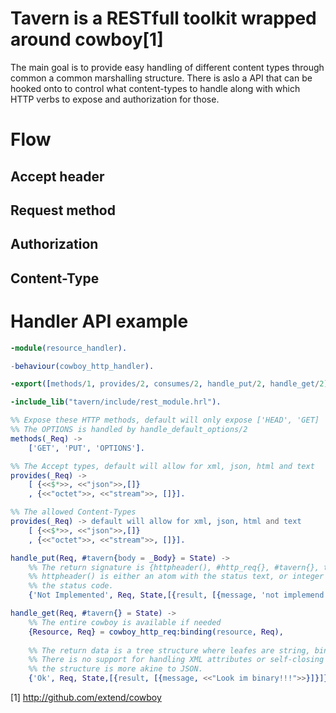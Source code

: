 # Tavern is a RESTfull toolkit wrapped around cowboy[1]

The main goal is to provide easy handling of different content 
types through common a common marshalling structure. There is 
aslo a API that can be hooked onto to control what content-types
to handle along with which HTTP verbs to expose and authorization
for those.

# Flow

## Accept header
## Request method
## Authorization
## Content-Type

# Handler API example
```erlang
-module(resource_handler).

-behaviour(cowboy_http_handler).

-export([methods/1, provides/2, consumes/2, handle_put/2, handle_get/2]).

-include_lib("tavern/include/rest_module.hrl").

%% Expose these HTTP methods, default will only expose ['HEAD', 'GET]
%% The OPTIONS is handled by handle_default_options/2
methods(_Req) ->
	['GET', 'PUT', 'OPTIONS'].

%% The Accept types, default will allow for xml, json, html and text
provides(_Req) ->
	[ {<<$*>>, <<"json">>,[]}
	, {<<"octet">>, <<"stream">>, []}].

%% The allowed Content-Types
provides(_Req) -> default will allow for xml, json, html and text
	[ {<<$*>>, <<"json">>,[]}
	, {<<"octet">>, <<"stream">>, []}].

handle_put(Req, #tavern{body = _Body} = State) ->
	%% The return signature is {httpheader(), #http_req{}, #tavern{}, tree()}
	%% httpheader() is either an atom with the status text, or integer representing
	%% the status code.
	{'Not Implemented', Req, State,[{result, [{message, 'not implemend'}]}]}.

handle_get(Req, #tavern{} = State) ->
	%% The entire cowboy is available if needed
	{Resource, Req} = cowboy_http_req:binding(resource, Req),
	
	%% The return data is a tree structure where leafes are string, binary or atom.
	%% There is no support for handling XML attributes or self-closing elements and
	%% the structure is more akine to JSON.
	{'Ok', Req, State,[{result, [{message, <<"Look im binary!!!">>}]}]}.
```

[1] http://github.com/extend/cowboy

